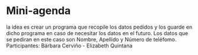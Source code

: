 # Mini-agenda
la idea es crear un programa que recopile los datos pedidos y los guarde en dicho programa en caso de necesitar los datos en el futuro. Los datos que se pediran en este caso son Nombre, Apellido y Número de teléfomo.
Participantes: Bárbara Cerviño - Elizabeth Quintana
